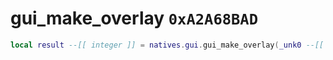 # gui_make_overlay `0xA2A68BAD`

```lua
local result --[[ integer ]] = natives.gui.gui_make_overlay(_unk0 --[[ integer ]], _unk1 --[[ integer ]], _unk2 --[[ integer ]], _unk3 --[[ integer ]], _unk4 --[[ integer ]], _unk5 --[[ integer ]])
```